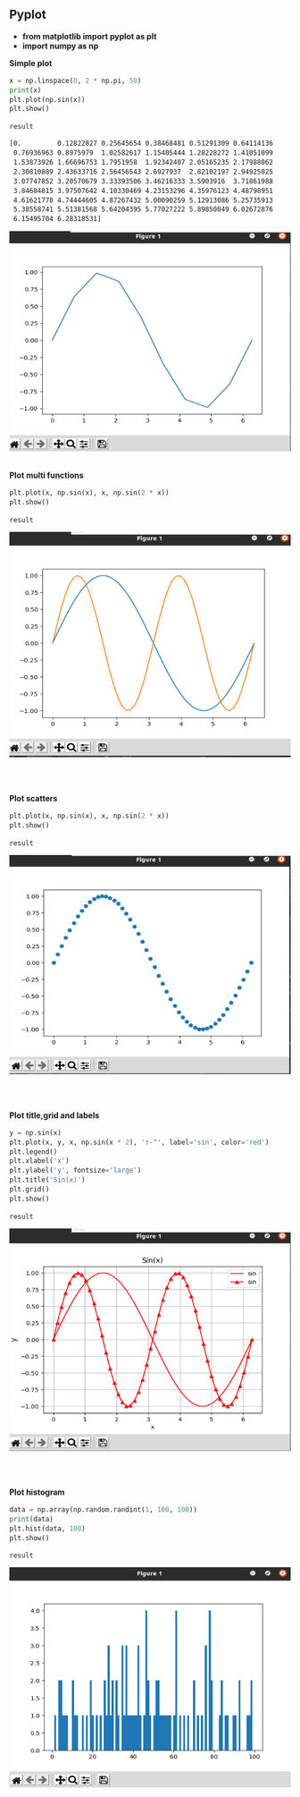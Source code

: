 ## Pyplot
* **from matplotlib import pyplot as plt**  
* **import numpy as np**

**Simple plot**  
```python
x = np.linspace(0, 2 * np.pi, 50)
print(x)
plt.plot(np.sin(x))
plt.show()

```

`result`  
```bash
[0.         0.12822827 0.25645654 0.38468481 0.51291309 0.64114136
 0.76936963 0.8975979  1.02582617 1.15405444 1.28228272 1.41051099
 1.53873926 1.66696753 1.7951958  1.92342407 2.05165235 2.17988062
 2.30810889 2.43633716 2.56456543 2.6927937  2.82102197 2.94925025
 3.07747852 3.20570679 3.33393506 3.46216333 3.5903916  3.71861988
 3.84684815 3.97507642 4.10330469 4.23153296 4.35976123 4.48798951
 4.61621778 4.74444605 4.87267432 5.00090259 5.12913086 5.25735913
 5.38558741 5.51381568 5.64204395 5.77027222 5.89850049 6.02672876
 6.15495704 6.28318531]
```
<a> <img src="https://github.com/Grindewald1900/Notebook/blob/master/Image/Python/1.png?raw=true"> </a>
<br></br>



**Plot multi functions**  
```python
plt.plot(x, np.sin(x), x, np.sin(2 * x))
plt.show()

```  
`result`   

<a> <img src="https://github.com/Grindewald1900/Notebook/blob/master/Image/Python/2.png?raw=true"> </a>

<br></br>

**Plot scatters**  
```python
plt.plot(x, np.sin(x), x, np.sin(2 * x))
plt.show()

```
`result`   

<a> <img src="https://github.com/Grindewald1900/Notebook/blob/master/Image/Python/3.png?raw=true"> </a>

<br></br>



**Plot title,grid and labels**  
```python
y = np.sin(x)
plt.plot(x, y, x, np.sin(x * 2), 'r-^', label='sin', color='red')
plt.legend()
plt.xlabel('x')
plt.ylabel('y', fontsize='large')
plt.title('Sin(x)')
plt.grid()
plt.show()

```  
`result`   

<a> <img src="https://github.com/Grindewald1900/Notebook/blob/master/Image/Python/5.png?raw=true"> </a>

<br></br>



**Plot histogram**  
```python
data = np.array(np.random.randint(1, 100, 100))
print(data)
plt.hist(data, 100)
plt.show()

```  
`result`   

<a> <img src="https://github.com/Grindewald1900/Notebook/blob/master/Image/Python/6.png?raw=true"> </a>

<br></br>


